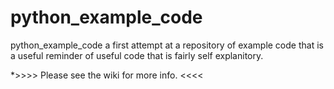 # python_example_code
 python_example_code
a first attempt at a repository of example code that is a useful reminder of 
useful code that is fairly self explanitory.

*>>>> Please see the wiki for more info. <<<<
